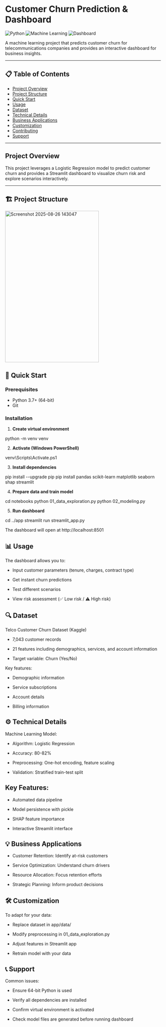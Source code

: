 # Customer Churn Prediction & Dashboard

![Python](https://img.shields.io/badge/Python-3.7%2B-blue) 
![Machine Learning](https://img.shields.io/badge/Machine-Learning-orange) 
![Dashboard](https://img.shields.io/badge/Dashboard-Streamlit-red)

A machine learning project that predicts customer churn for telecommunications companies and provides an interactive dashboard for business insights.

---

## 📋 Table of Contents
- [Project Overview](#project-overview)
- [Project Structure](#-project-structure)
- [Quick Start](#-quick-start)
- [Usage](#-usage)
- [Dataset](#-dataset)
- [Technical Details](#-technical-details)
- [Business Applications](#-business-applications)
- [Customization](#-customization)
- [Contributing](#-contributing)
- [Support](#-support)

---

## Project Overview
This project leverages a Logistic Regression model to predict customer churn and provides a Streamlit dashboard to visualize churn risk and explore scenarios interactively.

---

## 🏗️ Project Structure

<img width="303" height="490" alt="Screenshot 2025-08-26 143047" src="https://github.com/user-attachments/assets/a23907f2-ea1d-495f-b780-be6b1a8ab686" />


## 🚀 Quick Start

### Prerequisites
- Python 3.7+ (64-bit)
- Git

### Installation
1. **Create virtual environment**
   
python -m venv venv

2. **Activate (Windows PowerShell)**
   
venv\Scripts\Activate.ps1

3. **Install dependencies**
   
pip install --upgrade pip
pip install pandas scikit-learn matplotlib seaborn shap streamlit

4. **Prepare data and train model**
   
cd notebooks
python 01_data_exploration.py
python 02_modeling.py

5. **Run dashboard**
   
cd ../app
streamlit run streamlit_app.py

The dashboard will open at http://localhost:8501

## 📊 Usage
The dashboard allows you to:

- Input customer parameters (tenure, charges, contract type)

- Get instant churn predictions

- Test different scenarios

- View risk assessment (✅ Low risk / ⚠️ High risk)

## 🔍 Dataset
Telco Customer Churn Dataset (Kaggle)

- 7,043 customer records

- 21 features including demographics, services, and account information

- Target variable: Churn (Yes/No)

Key features:

- Demographic information

- Service subscriptions

- Account details

- Billing information

## ⚙️ Technical Details
Machine Learning Model:

- Algorithm: Logistic Regression

- Accuracy: 80-82%

- Preprocessing: One-hot encoding, feature scaling

- Validation: Stratified train-test split

## Key Features:

- Automated data pipeline

- Model persistence with pickle

- SHAP feature importance

- Interactive Streamlit interface

## 💡 Business Applications
- Customer Retention: Identify at-risk customers

- Service Optimization: Understand churn drivers

- Resource Allocation: Focus retention efforts

- Strategic Planning: Inform product decisions

## 🛠️ Customization
To adapt for your data:

- Replace dataset in app/data/

- Modify preprocessing in 01_data_exploration.py

- Adjust features in Streamlit app

- Retrain model with your data

## 📞 Support
Common issues:

- Ensure 64-bit Python is used

- Verify all dependencies are installed

- Confirm virtual environment is activated

- Check model files are generated before running dashboard

